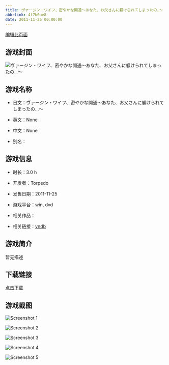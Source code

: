 ```yaml
---
title: ヴァージン・ワイフ、密やかな開通～あなた、お父さんに躾けられてしまったの…～
abbrlink: 4f7b0ae8
date: 2011-11-25 00:00:00
---
```

[编辑此页面](https://github.com/ACG-3/ADV3-source/blob/main/source/_posts/%E3%83%B4%E3%82%A1%E3%83%BC%E3%82%B8%E3%83%B3%E3%83%BB%E3%83%AF%E3%82%A4%E3%83%95%E3%80%81%E5%AF%86%E3%82%84%E3%81%8B%E3%81%AA%E9%96%8B%E9%80%9A%EF%BD%9E%E3%81%82%E3%81%AA%E3%81%9F%E3%80%81%E3%81%8A%E7%88%B6%E3%81%95%E3%82%93%E3%81%AB%E8%BA%BE%E3%81%91%E3%82%89%E3%82%8C%E3%81%A6%E3%81%97%E3%81%BE%E3%81%A3%E3%81%9F%E3%81%AE%E2%80%A6%EF%BD%9E.md)

## 游戏封面

![ヴァージン・ワイフ、密やかな開通～あなた、お父さんに躾けられてしまったの…～](https://pan.timero.xyz/d/onedrive/img_lib_001/%E3%83%B4%E3%82%A1%E3%83%BC%E3%82%B8%E3%83%B3%E3%83%BB%E3%83%AF%E3%82%A4%E3%83%95%E3%80%81%E5%AF%86%E3%82%84%E3%81%8B%E3%81%AA%E9%96%8B%E9%80%9A%EF%BD%9E%E3%81%82%E3%81%AA%E3%81%9F%E3%80%81%E3%81%8A%E7%88%B6%E3%81%95%E3%82%93%E3%81%AB%E8%BA%BE%E3%81%91%E3%82%89%E3%82%8C%E3%81%A6%E3%81%97%E3%81%BE%E3%81%A3%E3%81%9F%E3%81%AE%E2%80%A6%EF%BD%9E_cover.avif)


## 游戏名称

- 日文：ヴァージン・ワイフ、密やかな開通～あなた、お父さんに躾けられてしまったの…～
- 英文：None
- 中文：None

- 别名：


## 游戏信息

- 时长：3.0 h
- 开发者：Torpedo
- 发售日期：2011-11-25
- 游戏平台：win, dvd
- 相关作品：

- 相关链接：[vndb](https://vndb.org/v8483)


## 游戏简介

暂无描述


## 下载链接

[点击下载](https://pan.timero.xyz/onedrive/adv_lib_001/%E3%83%B4%E3%82%A1%E3%83%BC%E3%82%B8%E3%83%B3%E3%83%BB%E3%83%AF%E3%82%A4%E3%83%95%E3%80%81%E5%AF%86%E3%82%84%E3%81%8B%E3%81%AA%E9%96%8B%E9%80%9A%EF%BD%9E%E3%81%82%E3%81%AA%E3%81%9F%E3%80%81%E3%81%8A%E7%88%B6%E3%81%95%E3%82%93%E3%81%AB%E8%BA%BE%E3%81%91%E3%82%89%E3%82%8C%E3%81%A6%E3%81%97%E3%81%BE%E3%81%A3%E3%81%9F%E3%81%AE%E2%80%A6%EF%BD%9E)


## 游戏截图


![Screenshot 1](https://pan.timero.xyz/d/onedrive/img_lib_001/%E3%83%B4%E3%82%A1%E3%83%BC%E3%82%B8%E3%83%B3%E3%83%BB%E3%83%AF%E3%82%A4%E3%83%95%E3%80%81%E5%AF%86%E3%82%84%E3%81%8B%E3%81%AA%E9%96%8B%E9%80%9A%EF%BD%9E%E3%81%82%E3%81%AA%E3%81%9F%E3%80%81%E3%81%8A%E7%88%B6%E3%81%95%E3%82%93%E3%81%AB%E8%BA%BE%E3%81%91%E3%82%89%E3%82%8C%E3%81%A6%E3%81%97%E3%81%BE%E3%81%A3%E3%81%9F%E3%81%AE%E2%80%A6%EF%BD%9E_Screenshot_1.avif)

![Screenshot 2](https://pan.timero.xyz/d/onedrive/img_lib_001/%E3%83%B4%E3%82%A1%E3%83%BC%E3%82%B8%E3%83%B3%E3%83%BB%E3%83%AF%E3%82%A4%E3%83%95%E3%80%81%E5%AF%86%E3%82%84%E3%81%8B%E3%81%AA%E9%96%8B%E9%80%9A%EF%BD%9E%E3%81%82%E3%81%AA%E3%81%9F%E3%80%81%E3%81%8A%E7%88%B6%E3%81%95%E3%82%93%E3%81%AB%E8%BA%BE%E3%81%91%E3%82%89%E3%82%8C%E3%81%A6%E3%81%97%E3%81%BE%E3%81%A3%E3%81%9F%E3%81%AE%E2%80%A6%EF%BD%9E_Screenshot_2.avif)

![Screenshot 3](https://pan.timero.xyz/d/onedrive/img_lib_001/%E3%83%B4%E3%82%A1%E3%83%BC%E3%82%B8%E3%83%B3%E3%83%BB%E3%83%AF%E3%82%A4%E3%83%95%E3%80%81%E5%AF%86%E3%82%84%E3%81%8B%E3%81%AA%E9%96%8B%E9%80%9A%EF%BD%9E%E3%81%82%E3%81%AA%E3%81%9F%E3%80%81%E3%81%8A%E7%88%B6%E3%81%95%E3%82%93%E3%81%AB%E8%BA%BE%E3%81%91%E3%82%89%E3%82%8C%E3%81%A6%E3%81%97%E3%81%BE%E3%81%A3%E3%81%9F%E3%81%AE%E2%80%A6%EF%BD%9E_Screenshot_3.avif)

![Screenshot 4](https://pan.timero.xyz/d/onedrive/img_lib_001/%E3%83%B4%E3%82%A1%E3%83%BC%E3%82%B8%E3%83%B3%E3%83%BB%E3%83%AF%E3%82%A4%E3%83%95%E3%80%81%E5%AF%86%E3%82%84%E3%81%8B%E3%81%AA%E9%96%8B%E9%80%9A%EF%BD%9E%E3%81%82%E3%81%AA%E3%81%9F%E3%80%81%E3%81%8A%E7%88%B6%E3%81%95%E3%82%93%E3%81%AB%E8%BA%BE%E3%81%91%E3%82%89%E3%82%8C%E3%81%A6%E3%81%97%E3%81%BE%E3%81%A3%E3%81%9F%E3%81%AE%E2%80%A6%EF%BD%9E_Screenshot_4.avif)

![Screenshot 5](https://pan.timero.xyz/d/onedrive/img_lib_001/%E3%83%B4%E3%82%A1%E3%83%BC%E3%82%B8%E3%83%B3%E3%83%BB%E3%83%AF%E3%82%A4%E3%83%95%E3%80%81%E5%AF%86%E3%82%84%E3%81%8B%E3%81%AA%E9%96%8B%E9%80%9A%EF%BD%9E%E3%81%82%E3%81%AA%E3%81%9F%E3%80%81%E3%81%8A%E7%88%B6%E3%81%95%E3%82%93%E3%81%AB%E8%BA%BE%E3%81%91%E3%82%89%E3%82%8C%E3%81%A6%E3%81%97%E3%81%BE%E3%81%A3%E3%81%9F%E3%81%AE%E2%80%A6%EF%BD%9E_Screenshot_5.avif)

